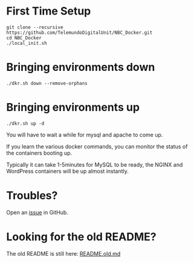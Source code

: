 # First Time Setup
```
git clone --recursive https://github.com/TelemundoDigitalUnit/NBC_Docker.git
cd NBC_Docker
./local_init.sh
```

# Bringing environments down
```
./dkr.sh down --remove-orphans
```

# Bringing environments up
```
./dkr.sh up -d
```

You will have to wait a while for mysql and apache to come up.

If you learn the various docker commands, you can monitor the status of the containers booting up.

Typically it can take 1-5minutes for MySQL to be ready, the NGINX and WordPress containers will be up almost instantly.

# Troubles?

Open an [issue](https://github.com/TelemundoDigitalUnit/NBC_Docker/issues) in GitHub.

# Looking for the old README?

The old README is still here: [README.old.md](https://github.com/TelemundoDigitalUnit/NBC_Docker/blob/master/README.old.md)
